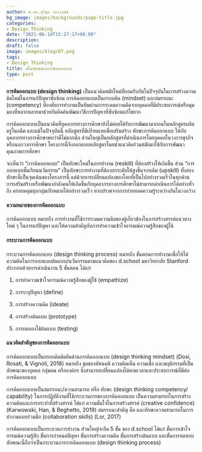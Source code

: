 ```yaml
---
author: ศ.ดร.สุวิมล ว่องวาณิช
bg_image: images/backgrounds/page-title.jpg
categories:
- Design Thinking
date: "2021-06-14T15:27:17+06:00"
description: 
draft: false
image: images/blog/DT.png
tags:
- Design Thinking
title: มโนทัศน์ของการคิดออกแบบ
type: post
---
```



**การคิดออกแบบ (design thinking)** เป็นแนวคิดสมัยใหม่ที่ยอมรับกันในปัจจุบันในการสร้างความคิดใหม่ในการแก้ปัญหาซับซ้อน การคิดออกแบบเป็นกรอบคิด (mindset) และสมรรถนะ (competency) ที่อาศัยการทำงานเป็นทีมผ่านการระดมความคิดจากบุคคลที่มีประสบการณ์หรือมุมมองที่หลากหลายมาช่วยกันคิดค้นพัฒนาวิธีการปัญหาที่ซับซ้อนแก้ไขยาก 


การคิดออกแบบเป็นแนวคิดที่บุคลากรทางการศึกษายังไม่ค่อยได้รับการพัฒนามาก่อนในหลักสูตรผลิตครูในอดีต และแม้ในปัจจุบันนี้ หลักสูตรที่มีเป้าหมายเพื่อเสริมสร้าง ทักษะการคิดออกแบบ ให้กับบุคลากรทางการศึกษาพบว่ามีไม่มากนัก ส่วนใหญ่เป็นหลักสูตรที่ดำเนินการโดยบุคคลในวงการธุรกิจหรือนอกวงการศึกษา โครงการนี้จึงออกแบบหลักสูตรโดยนำแนวคิดร่วมสมัยมาใช้กับการพัฒนาคุณภาพการศึกษา

จะเห็นว่า “การคิดออกแบบ” เป็นทักษะใหม่ในการทำงาน (reskill) ที่ต้องสร้างให้เกิดขึ้น ส่วน “การออกแบบชั้นเรียนนวัตกรรม” เป็นทักษะการทำงานที่ต้องยกระดับให้สูงขึ้นจากเดิม (upskill) ทั้งสองทักษะนี้เป็นจุดเน้นของโครงการนี้ แต่ด้วยการเปลี่ยนแปลงของโลกที่เป็นไปอย่างรวดเร็วในทุกด้าน การเสริมสร้างหรือพัฒนากำลังคนให้เกิดขึ้นกับบุคลากรทางการศึกษาไม่สามารถดำเนินการได้อย่างทั่วถึง ครอบคลุมทุกกลุ่มเป้าหมายได้อย่างรวดเร็ว หากปราศจากการถ่ายทอดความรู้ระหว่างกันในวงกว้าง

#### ความหมายของการคิดออกแบบ

การคิดออกแบบ หมายถึง การทำงานที่ใช้การระดมความคิดของผู้เกี่ยวข้องในการสร้างสรรค์แนวทางใหม่ ๆ ในการแก้ปัญหา และให้ความสำคัญกับการทำความเข้าใจอารมณ์ความรู้สึกของผู้ใช้ 

#### กระบวนการคิดออกแบบ 

กระบวนการคิดออกแบบ (design thinking process) หมายถึง ขั้นตอนการทำงานเพื่อให้ได้ความคิดในการออกแบบต้นแบบ/นวัตกรรมตามแนวคิดของ d.school มหาวิทยาลัย Stanford ประกอบด้วยการดำเนินงาน 5 ขั้นตอน ได้แก่ 

1. การทำความเข้าใจอารมณ์ความรู้สึกของผู้ใช้ (empathize) 

2. การระบุปัญหา (define)

3. การสร้างความคิด (ideate)

4. การสร้างต้นแบบ (prototype)

5. การทดลองใช้ต้นแบบ (testing)





#### แนวคิดสำคัญของการคิดออกแบบ

การคิดออกแบบเป็นกรอบคิดติดยึดด้านการคิดออกแบบ (design thinking mindset) (Dosi, Rosati, & Vignoli, 2018) หมายถึง ชุดของทัศนคติ ความคิดเห็น ความเชื่อ และพฤติกรรมที่เป็นลักษณะของบุคคล กลุ่มคน หรือองค์กร ซึ่งสามารถเปลี่ยนแปลงได้ตามเวลาและประสบการณ์ที่มีต่อ การคิดออกแบบ


การคิดออกแบบเป็นสมรรถนะ/ความสามารถ หรือ ทักษะ (design thinking competency/ capability) ในการปฏิบัติงานที่ใช้กระบวนการของการคิดออกแบบ เป็นความสามารถในการสร้างความคิดและการกระทำที่สร้างสรรค์ ได้แก่ ความมั่นใจในการสร้างสรรค์ (creative confidence) (Karwowski, Han, & Beghetto, 2019) สมรรถนะสำคัญ คือ และทักษะความสามารถในการทำงานแบบร่วมมือ (collaboration skills) (Lor, 2017)


การคิดออกแบบเป็นกระบวนการทำงาน ส่วนใหญ่จะยึด 5 ขั้น ของ d.school ได้แก่ ขั้นการเข้าใจอารมณ์ความรู้สึก ขั้นการกำหนดปัญหา ขั้นการสร้างความคิด ขั้นการสร้างต้นแบบ และขั้นการทดสอบ ลักษณะนี้ถือว่าเป็นกระบวนการการคิดออกแบบ (design thinking process)







